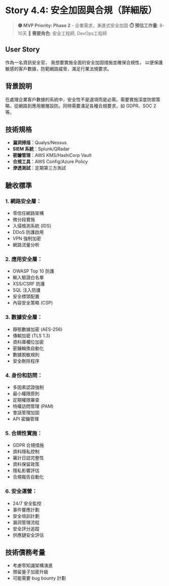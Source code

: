 # Story 4.4: 安全加固與合規（詳細版）
> **🟡 MVP Priority: Phase 2** - 企業需求，漸進式安全加固
> **⏱️ 預估工作量**: 8-10天
> **👥 需要角色**: 安全工程師, DevOps工程師

## User Story
作為一名資訊安全官，
我想要實施全面的安全加固措施並確保合規性，
以便保護敏感的客戶數據，防範網路威脅，滿足行業法規要求。

## 背景說明
在處理企業客戶數據的系統中，安全性不是選項而是必需。需要實施深度防禦策略，從網路到應用層層設防。同時需要滿足各種合規要求，如 GDPR、SOC 2 等。

## 技術規格
- **漏洞掃描**：Qualys/Nessus
- **SIEM 系統**：Splunk/QRadar
- **密鑰管理**：AWS KMS/HashiCorp Vault
- **合規工具**：AWS Config/Azure Policy
- **滲透測試**：定期第三方測試

## 驗收標準

### 1. 網路安全層：
- 零信任網路架構
- 微分段實施
- 入侵檢測系統 (IDS)
- DDoS 防護啟用
- VPN 強制加密
- 網路流量分析

### 2. 應用安全層：
- OWASP Top 10 防護
- 輸入驗證白名單
- XSS/CSRF 防護
- SQL 注入防護
- 安全標頭配置
- 內容安全策略 (CSP)

### 3. 數據安全層：
- 靜態數據加密 (AES-256)
- 傳輸加密 (TLS 1.3)
- 資料庫欄位加密
- 密鑰輪換自動化
- 數據脫敏規則
- 安全刪除程序

### 4. 身份和訪問：
- 多因素認證強制
- 最小權限原則
- 定期權限審查
- 特權訪問管理 (PAM)
- 會話管理加固
- API 密鑰管理

### 5. 合規性實施：
- GDPR 合規措施
- 資料隱私控制
- 審計日誌完整性
- 資料保留政策
- 隱私影響評估
- 合規報告自動化

### 6. 安全運營：
- 24/7 安全監控
- 事件響應計劃
- 安全培訓計劃
- 漏洞管理流程
- 安全評分追蹤
- 供應鏈安全評估

## 技術債務考量
- 考慮零知識架構演進
- 預留量子加密升級
- 可能需要 bug bounty 計劃
